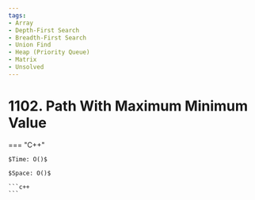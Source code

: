```yaml
---
tags:
- Array
- Depth-First Search
- Breadth-First Search
- Union Find
- Heap (Priority Queue)
- Matrix
- Unsolved
---
```



# 1102. Path With Maximum Minimum Value

=== "C++"

    $Time: O()$

    $Space: O()$

    ```c++
    ```